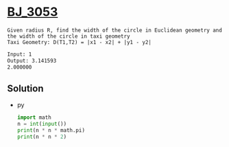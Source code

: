 # [BJ_3053](https://acmicpc.net/problem/3053)

```en
Given radius R, find the width of the circle in Euclidean geometry and the width of the circle in taxi geometry
Taxi Geometry: D(T1,T2) = |x1 - x2| + |y1 - y2| 
```

```txt
Input: 1
Output: 3.141593
2.000000
```

## Solution

* py

  ```py
  import math
  n = int(input())
  print(n * n * math.pi)
  print(n * n * 2)
  ```
